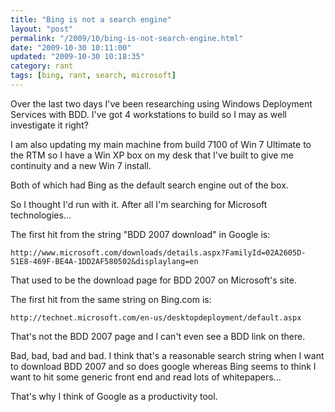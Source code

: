 ```yaml
---
title: "Bing is not a search engine"
layout: "post"
permalink: "/2009/10/bing-is-not-search-engine.html"
date: "2009-10-30 10:11:00"
updated: "2009-10-30 10:18:35"
category: rant
tags: [bing, rant, search, microsoft]
---
```


Over the last two days I've been researching using Windows Deployment Services with BDD. I've got 4 workstations to build so I may as well investigate it right?

<!--more-->

I am also updating my main machine from build 7100 of Win 7 Ultimate to the RTM so I have a Win XP box on my desk that I've built to give me continuity and a new Win 7 install.

Both of which had Bing as the default search engine out of the box.

So I thought I'd run with it. After all I'm searching for Microsoft technologies...

The first hit from the string "BDD 2007 download" in Google is:

`http://www.microsoft.com/downloads/details.aspx?FamilyId=02A2605D-51E8-469F-BE4A-1DD2AF580502&displaylang=en`

That used to be the download page for BDD 2007 on Microsoft's site.

The first hit from the same string on Bing.com is:

`http://technet.microsoft.com/en-us/desktopdeployment/default.aspx`

That's not the BDD 2007 page and I can't even see a BDD link on there.

Bad, bad, bad and bad. I think that's a reasonable search string when I want to download BDD 2007 and so does google whereas Bing seems to think I want to hit some generic front end and read lots of whitepapers... 

That's why I think of Google as a productivity tool.
